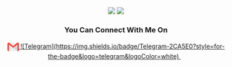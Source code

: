 <div align=center>
    <img height="137px" src="https://github-readme-stats.vercel.app/api?username=morheus9&hide_title=false&hide_border=true&show_icons=true&include_all_commits=true&count_private=true&line_height=21&theme=react" />
    <img height="137px" src="https://github-readme-stats.vercel.app/api/top-langs/?username=morheus9&hide=html&hide_title=false&hide_border=true&layout=compact&langs_count=8&theme=react&card_width=382px" />
</div>
  <div align=center>
  <h3><b>You Can Connect With Me On</b></h3>
  </div>
<p align="center">
<a href="mailto:nodegopher@gmail.com" target="_blank">
  <img align="center" alt="Darshan R | Gmail" width="26px" src="https://github.com/SatYu26/SatYu26/blob/master/Assets/Gmail.svg" />
    ![Telegram](https://img.shields.io/badge/Telegram-2CA5E0?style=for-the-badge&logo=telegram&logoColor=white)
</a> &nbsp;&nbsp;

